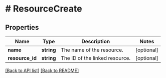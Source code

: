# # ResourceCreate

## Properties

Name | Type | Description | Notes
------------ | ------------- | ------------- | -------------
**name** | **string** | The name of the resource. | [optional] 
**resource_id** | **string** | The ID of the linked resource. | [optional] 


[[Back to API list]](../../README.md#endpoints) [[Back to README]](../../README.md)
